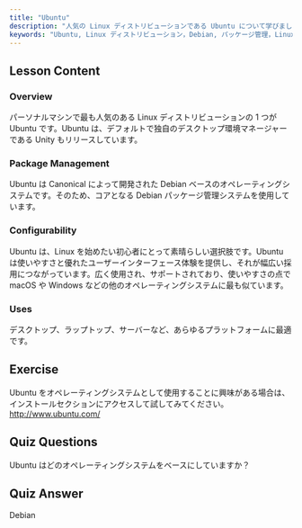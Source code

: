 ```yaml
---
title: "Ubuntu"
description: "人気の Linux ディストリビューションである Ubuntu について学びましょう。その機能、パッケージ管理、そしてデスクトップおよびサーバーでの利用に優れている理由を発見してください。"
keywords: "Ubuntu, Linux ディストリビューション，Debian, パッケージ管理，Linux 初心者，Ubuntu チュートリアル，Linux ガイド"
---
```


## Lesson Content

### Overview

パーソナルマシンで最も人気のある Linux ディストリビューションの 1 つが Ubuntu です。Ubuntu は、デフォルトで独自のデスクトップ環境マネージャーである Unity もリリースしています。

### Package Management

Ubuntu は Canonical によって開発された Debian ベースのオペレーティングシステムです。そのため、コアとなる Debian パッケージ管理システムを使用しています。

### Configurability

Ubuntu は、Linux を始めたい初心者にとって素晴らしい選択肢です。Ubuntu は使いやすさと優れたユーザーインターフェース体験を提供し、それが幅広い採用につながっています。広く使用され、サポートされており、使いやすさの点で macOS や Windows などの他のオペレーティングシステムに最も似ています。

### Uses

デスクトップ、ラップトップ、サーバーなど、あらゆるプラットフォームに最適です。

## Exercise

Ubuntu をオペレーティングシステムとして使用することに興味がある場合は、インストールセクションにアクセスして試してみてください。
<http://www.ubuntu.com/>

## Quiz Questions

Ubuntu はどのオペレーティングシステムをベースにしていますか？

## Quiz Answer

Debian
